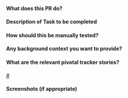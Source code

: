 #### What does this PR do?


#### Description of Task to be completed


#### How should this be manually tested?


#### Any background context you want to provide?


#### What are the relevant pivotal tracker stories?
[#]()

#### Screenshots (if appropriate)
